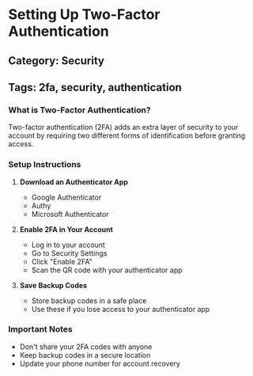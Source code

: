 # Setting Up Two-Factor Authentication

## Category: Security
## Tags: 2fa, security, authentication

### What is Two-Factor Authentication?

Two-factor authentication (2FA) adds an extra layer of security to your account by requiring two different forms of identification before granting access.

### Setup Instructions

1. **Download an Authenticator App**
   - Google Authenticator
   - Authy
   - Microsoft Authenticator

2. **Enable 2FA in Your Account**
   - Log in to your account
   - Go to Security Settings
   - Click "Enable 2FA"
   - Scan the QR code with your authenticator app

3. **Save Backup Codes**
   - Store backup codes in a safe place
   - Use these if you lose access to your authenticator app

### Important Notes

- Don't share your 2FA codes with anyone
- Keep backup codes in a secure location
- Update your phone number for account recovery
